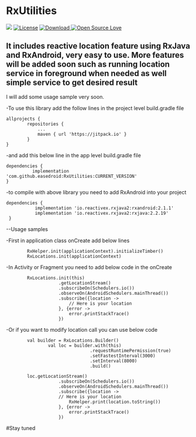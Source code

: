 # RxUtilities
[![](https://jitpack.io/v/easedroid/RxUtilities.svg)](https://jitpack.io/#easedroid/RxUtilities)
[![License](https://img.shields.io/badge/License-Apache%202.0-blue.svg)](https://opensource.org/licenses/Apache-2.0)
[ ![Download](https://api.bintray.com/packages/easedroid/RxUtilities/RxUtilities/images/download.svg) ](https://bintray.com/easedroid/RxUtilities/RxUtilities/_latestVersion)
[![Open Source Love](https://badges.frapsoft.com/os/v1/open-source.png?v=103)](https://github.com/ellerbrock/open-source-badges/)
## It includes reactive location feature using RxJava and RxAndroid, very easy to use. More features will be added soon such as running location service in foreground when needed as well simple service to get desired result

I will add some usage sample very soon.


 -To use this library add the follow lines in the project level build.gradle file

    allprojects {
            repositories {
                ...
                maven { url 'https://jitpack.io' }
            }
    }
  
  
 -and add this below line in the app level build.gradle file
 
    dependencies {
              implementation 'com.github.easedroid:RxUtilities:CURRENT_VERSION'
    }
    
 -to compile with above library you need to add RxAndroid into your project
 
    dependencies {
               implementation 'io.reactivex.rxjava2:rxandroid:2.1.1'
               implementation 'io.reactivex.rxjava2:rxjava:2.2.19'  
     }
     
 --Usage samples
 
  -First in application class onCreate add below lines
           
            RxHelper.init(applicationContext).initializeTimber()
            RxLocations.init(applicationContext)   
  -In Activity or Fragment you need to add below code in the onCreate
            
            RxLocations.init(this)
                        .getLocationStream()
                        .subscribeOn(Schedulers.io())
                        .observeOn(AndroidSchedulers.mainThread())
                        .subscribe({location ->
                            // Here is your location
                        }, {error ->
                            error.printStackTrace()
                        })                       
  -Or if you want to modify location call you can use below code
  
            val builder = RxLocations.Builder()
                    val loc = builder.with(this)
                                    .requestRuntimePermission(true)
                                    .setFastestInterval(3000)
                                    .setInterval(8000)
                                    .build()  
            
            loc.getLocationStream()
                        .subscribeOn(Schedulers.io())
                        .observeOn(AndroidSchedulers.mainThread())
                        .subscribe({location ->
                        // Here is your location
                            RxHelper.print(location.toString())
                        }, {error ->
                            error.printStackTrace()
                        })                                            
            
             
     
#Stay tuned     
    
